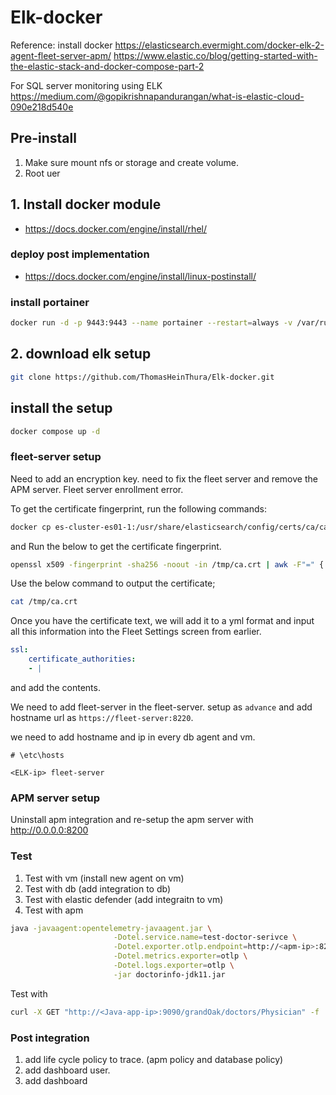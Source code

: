 # Elk-docker
Reference:
install docker
https://elasticsearch.evermight.com/docker-elk-2-agent-fleet-server-apm/
https://www.elastic.co/blog/getting-started-with-the-elastic-stack-and-docker-compose-part-2

For SQL server monitoring using ELK
https://medium.com/@gopikrishnapandurangan/what-is-elastic-cloud-090e218d540e


## Pre-install
1. Make sure mount nfs or storage and create volume. 
2. Root uer

## 1. Install docker module 
- https://docs.docker.com/engine/install/rhel/

### deploy post implementation 
- https://docs.docker.com/engine/install/linux-postinstall/

### install portainer
```sh
docker run -d -p 9443:9443 --name portainer --restart=always -v /var/run/docker.sock:/var/run/docker.sock -v portainer_data:/data portainer/portainer-ce:2.21.4
```

## 2. download elk setup 
```zsh
git clone https://github.com/ThomasHeinThura/Elk-docker.git
```

## install the setup 
```sh 
docker compose up -d
```

### fleet-server setup 
Need to add an encryption key. need to fix the fleet server and remove the APM server. Fleet server enrollment error.

To get the certificate fingerprint, run the following commands:

```zsh
docker cp es-cluster-es01-1:/usr/share/elasticsearch/config/certs/ca/ca.crt /tmp/.
```
and Run the below to get the certificate fingerprint.

```zsh
openssl x509 -fingerprint -sha256 -noout -in /tmp/ca.crt | awk -F"=" {' print $2 '} | sed s/://g
```
Use the below command to output the certificate;
```zsh
cat /tmp/ca.crt
```

Once you have the certificate text, we will add it to a yml format and input all this information into the Fleet Settings screen from earlier.

```yml
ssl:
    certificate_authorities:
    - |
```
and add the contents. 

We need to add fleet-server in the fleet-server. setup as `advance` and add hostname url as `https://fleet-server:8220`.  

we need to add hostname and ip in every db agent and vm.   

```
# \etc\hosts

<ELK-ip> fleet-server

```

### APM server setup 
Uninstall apm integration and re-setup the apm server with http://0.0.0.0:8200


### Test 
1. Test with vm (install new agent on vm)
2. Test with db (add integration to db)
3. Test with elastic defender (add integraitn to vm)
4. Test with apm



```sh
java -javaagent:opentelemetry-javaagent.jar \
                       -Dotel.service.name=test-doctor-serivce \
                       -Dotel.exporter.otlp.endpoint=http://<apm-ip>:8200 \
                       -Dotel.metrics.exporter=otlp \
                       -Dotel.logs.exporter=otlp \
                       -jar doctorinfo-jdk11.jar
```

Test with 
```sh
curl -X GET "http://<Java-app-ip>:9090/grandOak/doctors/Physician" -f
```

### Post integration
1. add life cycle policy to trace. (apm policy and database policy)
2. add dashboard user. 
3. add dashboard